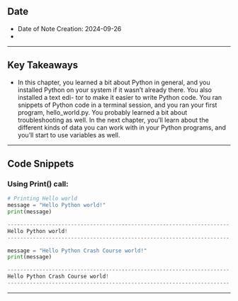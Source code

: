 ## **Date**
- Date of Note Creation: 2024-09-26
- 
---

## **Key Takeaways**
- In this chapter, you learned a bit about Python in general, and you installed
Python on your system if it wasn’t already there. You also installed a text edi-
tor to make it easier to write Python code. You ran snippets of Python code
in a terminal session, and you ran your first program, hello_world.py. You
probably learned a bit about troubleshooting as well.
In the next chapter, you’ll learn about the different kinds of data you can
work with in your Python programs, and you’ll start to use variables as well.

---

## **Code Snippets**
### **Using Print() call:**
```python
# Printing Hello world 
message = "Hello Python world!"
print(message)

----------------------------------------------------------------------
Hello Python world!
----------------------------------------------------------------------

message = "Hello Python Crash Course world!"
print(message)

----------------------------------------------------------------------
Hello Python Crash Course world!
----------------------------------------------------------------------
```

---
